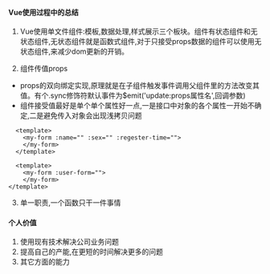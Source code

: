 #### Vue使用过程中的总结
1. Vue使用单文件组件:模板,数据处理,样式展示三个板块。组件有状态组件和无状态组件,无状态组件就是函数式组件,对于只接受props数据的组件可以使用无状态组件,来减少dom更新的开销。

2. 组件传值props
  - props的双向绑定实现,原理就是在子组件触发事件调用父组件里的方法改变其值。有个.sync修饰符默认事件为$emit('update:props属性名',回调参数)
  - 组件接受值最好是单个单个属性好一点,一是接口中对象的各个属性一开始不确定,二是避免传入对象会出现浅拷贝问题
  ```vue
    <template>
      <my-form :name="" :sex="" :regester-time="">
      </my-form>
    </template>
  ```
  ```vue
    <template>
      <my-form :user-form="">
      </my-form>
  </template>
  ```
3. 单一职责,一个函数只干一件事情

#### 个人价值
1. 使用现有技术解决公司业务问题
2. 提高自己的产能,在更短的时间解决更多的问题
3. 其它方面的能力